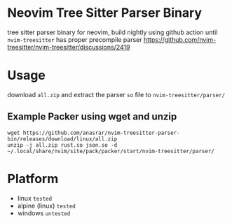 # Neovim Tree Sitter Parser Binary

tree sitter parser binary for neovim, build nightly using github action until `nvim-treesitter` has proper precompile parser https://github.com/nvim-treesitter/nvim-treesitter/discussions/2419

# Usage

download `all.zip` and extract the parser `so` file to `nvim-treesitter/parser/`

## Example Packer using wget and unzip

```
wget https://github.com/anasrar/nvim-treesitter-parser-bin/releases/download/linux/all.zip
unzip -j all.zip rust.so json.so -d ~/.local/share/nvim/site/pack/packer/start/nvim-treesitter/parser/
```

# Platform

- linux `tested`
- alpine (linux) `tested`
- windows `untested`
